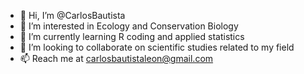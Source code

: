 - 👋 Hi, I’m @CarlosBautista
- 👀 I’m interested in Ecology and Conservation Biology
- 🌱 I’m currently learning R coding and applied statistics
- 💞️ I’m looking to collaborate on scientific studies related to my field
- 📫 Reach me at carlosbautistaleon@gmail.com

<!---
CarlosBautista/CarlosBautista is a ✨ special ✨ repository because its `README.md` (this file) appears on your GitHub profile.
You can click the Preview link to take a look at your changes.
--->
